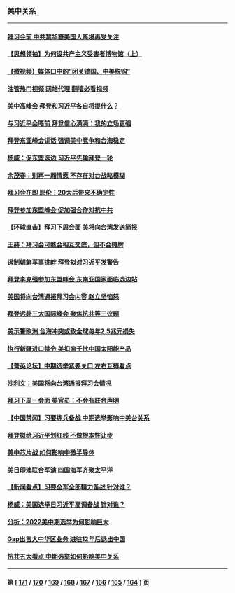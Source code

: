 ### 美中关系
---
#### [拜习会前 中共禁华裔美国人离境再受关注](../../pages/nf1412576/n13865282.md?11141245) 
#### [【思想领袖】为何设共产主义受害者博物馆（上）](../../pages/nf1412576/n13864792.md?11141245) 
#### [【微视频】媒体口中的“闭关锁国、中美脱钩”](../../pages/nf1412576/n13865110.md?11141245) 
#### [油管热门视频 网站代理 翻墙必看视频](http://138.2.39.72:81/youtube.html?epic-marker?11141245)
#### [美中高峰会 拜登和习近平各自将提什么？](../../pages/nf1412576/n13865184.md?11141245) 
#### [与习近平会晤前 拜登信心满满：我的立场更强](../../pages/nf1412576/n13865043.md?11141245) 
#### [拜登东亚峰会讲话 强调美中竞争和台海稳定](../../pages/nf1412576/n13865106.md?11141245) 
#### [杨威：促东盟选边 习近平先输拜登一轮](../../pages/nf1412576/n13864889.md?11141245) 
#### [余茂春：别再一厢情愿 不存在对台战略模糊](../../pages/nf1412576/n13864853.md?11141245) 
#### [拜习会在即 耶伦：20大后带来不确定性](../../pages/nf1412576/n13864805.md?11141245) 
#### [拜登参加东盟峰会 促加强合作对抗中共](../../pages/nf1412576/n13864760.md?11141245) 
#### [【环球直击】拜习下周会面 美将向台湾发送简报](../../pages/nf1412576/n13864175.md?11141245) 
#### [王赫：拜习会可能会相互交底，但不会摊牌](../../pages/nf1412576/n13864603.md?11141245) 
#### [遏制朝鲜军事挑衅 拜登拟对习近平发警告](../../pages/nf1412576/n13864467.md?11141245) 
#### [拜登李克强参加东盟峰会 东南亚国家面临选边站](../../pages/nf1412576/n13864152.md?11141245) 
#### [美国将向台湾通报拜习会内容 赵立坚恼怒](../../pages/nf1412576/n13864333.md?11141245) 
#### [拜登远赴三大国际峰会 聚焦抗共等三议题](../../pages/nf1412576/n13864335.md?11141245) 
#### [美示警欧洲 台海冲突或致全球每年2.5兆元损失](../../pages/nf1412576/n13864193.md?11141245) 
#### [执行新疆进口禁令 美扣逾千批中国太阳能产品](../../pages/nf1412576/n13864013.md?11141245) 
#### [【菁英论坛】中期选举紧要关口 左右互搏看点](../../pages/nf1412576/n13863744.md?11141245) 
#### [沙利文：美国将向台湾通报拜习会情况](../../pages/nf1412576/n13863804.md?11141245) 
#### [拜习下周一会面 美官员：不会有联合声明](../../pages/nf1412576/n13863638.md?11141245) 
#### [【中国禁闻】习要练兵备战 中期选举影响中美台关系](../../pages/nf1412576/n13862823.md?11141245) 
#### [拜登拟给习近平划红线 不做根本性让步](../../pages/nf1412576/n13862981.md?11141245) 
#### [美中芯片战 如何影响中微半导体](../../pages/nf1412576/n13862820.md?11141245) 
#### [美日印澳联合军演 四国海军齐聚太平洋](../../pages/nf1412576/n13862691.md?11141245) 
#### [【新闻看点】习要全军全部精力备战 针对谁？](../../pages/nf1412576/n13862090.md?11141245) 
#### [杨威：美国选举日习近平高调备战 针对谁？](../../pages/nf1412576/n13862147.md?11141245) 
#### [分析：2022美中期选举为何影响巨大](../../pages/nf1412576/n13862069.md?11141245) 
#### [Gap出售大中华区业务 进驻12年后退出中国](../../pages/nf1412576/n13862077.md?11141245) 
#### [抗共五大看点 中期选举如何影响美中关系](../../pages/nf1412576/n13861988.md?11141245) 

---
#### 第 [ [171](./171.md?11141245) / [170](./170.md?11141245) / [169](./169.md?11141245) / [168](./168.md?11141245) / [167](./167.md?11141245) / [166](./166.md?11141245) / [165](./165.md?11141245) / [164](./164.md?11141245) ] 页
